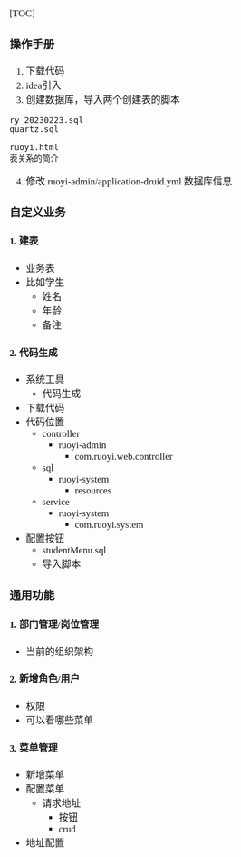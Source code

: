 <span  style="font-family: Simsun,serif; font-size: 17px; ">

[TOC]

### 操作手册

1. 下载代码
2. idea引入
3. 创建数据库，导入两个创建表的脚本

~~~
ry_20230223.sql
quartz.sql

ruoyi.html
表关系的简介
~~~

4. 修改 ruoyi-admin/application-druid.yml 数据库信息

### 自定义业务

#### 1. 建表

- 业务表
- 比如学生
    - 姓名
    - 年龄
    - 备注

#### 2. 代码生成

- 系统工具
    - 代码生成
- 下载代码
- 代码位置
    - controller
        - ruoyi-admin
            - com.ruoyi.web.controller
    - sql
        - ruoyi-system
            - resources
    - service
        - ruoyi-system
            - com.ruoyi.system
- 配置按钮
    - studentMenu.sql
    - 导入脚本

### 通用功能

#### 1. 部门管理/岗位管理

- 当前的组织架构

#### 2. 新增角色/用户

- 权限
- 可以看哪些菜单

#### 3. 菜单管理

- 新增菜单
- 配置菜单
    - 请求地址
        - 按钮
        - crud
- 地址配置

###

</span>
